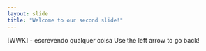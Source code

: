 ```yaml
---
layout: slide
title: "Welcome to our second slide!"
---
```

[WWK] - escrevendo qualquer coisa
Use the left arrow to go back!
